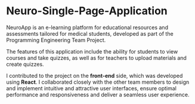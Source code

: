 # Neuro-Single-Page-Application

NeuroApp is an e-learning platform for educational resources and assessments tailored for medical students, developed as part of the Programming Engineering Team Project. 

The features of this application include the ability for students to view courses and take quizzes, as well as for teachers to upload materials and create quizzes.

I contributed to the project on the **front-end** side, which was developed using **React**. I collaborated closely with the other team members to design and implement intuitive and attractive user interfaces, ensure optimal performance and responsiveness and deliver a seamless user experience.
